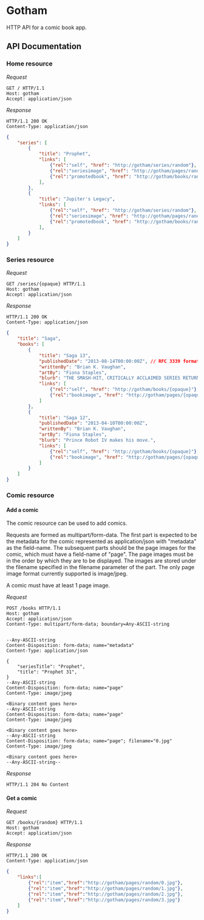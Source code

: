 # Gotham

HTTP API for a comic book app.

## API Documentation

### Home resource

*Request*
```HTTP
GET / HTTP/1.1
Host: gotham
Accept: application/json
```

*Response*
```HTTP
HTTP/1.1 200 OK
Content-Type: application/json
```
```JSON
{
	"series": [
		{
			"title": "Prophet",
			"links": [
				{"rel":"self", "href": "http://gotham/series/random"},
				{"rel":"seriesimage", "href": "http://gotham/pages/random/0.jpg"},
				{"rel":"promotedbook", "href": "http://gotham/books/random"}
			],
		},
		{
			"title": "Jupiter's Legacy",
			"links": [
				{"rel":"self", "href": "http://gotham/series/random"},
				{"rel":"seriesimage", "href": "http://gotham/pages/random/0.jpg"},
				{"rel":"promotedbook", "href": "http://gotham/books/random"}
			],
		}
	]
}
```

### Series resource

*Request*
```HTTP
GET /series/{opaque} HTTP/1.1
Host: gotham
Accept: application/json
```

*Response*
```HTTP
HTTP/1.1 200 OK
Content-Type: application/json
```
```JSON
{
	"title": "Saga",
	"books": [
		{
			"title": "Saga 13",
			"publishedDate": "2013-08-14T00:00:00Z", // RFC 3339 format
			"writtenBy": "Brian K. Vaughan",
			"artBy": "Fiona Staples",
			"blurb": "THE SMASH-HIT, CRITICALLY ACCLAIMED SERIES RETURNS!\nNow that you've read the first two bestselling collections of SAGA, you're all caught up and ready to jump on the ongoing train with Chapter Thirteen, beginning an all-new monthly sci-fi/fantasy adventure, as Hazel and her parents head to the planet Quietus in search of cult romance novelist D. Oswald Heist.",
			"links": [
				{"rel":"self", "href": "http://gotham/books/{opaque}"},
				{"rel":"bookimage", "href": "http://gotham/pages/{opaque}"}
			]
		},
		{
			"title": "Saga 12",
			"publishedDate": "2013-04-10T00:00:00Z",
			"writtenBy": "Brian K. Vaughan",
			"artBy": "Fiona Staples",
			"blurb": "Prince Robot IV makes his move.",
			"links": [
				{"rel":"self", "href": "http://gotham/books/{opaque}"},
				{"rel":"bookimage", "href": "http://gotham/pages/{opaque}"}
			]
		}
	]
}
```

### Comic resource

#### Add a comic

The comic resource can be used to add comics.

Requests are formed as multipart/form-data. The first part is expected to be the metadata for the comic represented as application/json with "metadata" as the field-name. The subsequent parts should be the page images for the comic, which must have a field-name of "page". The page images must be in the order by which they are to be displayed. The images are stored under the filename specified in the filename parameter of the part. The only page image format currently supported is image/jpeg.

A comic must have at least 1 page image.

*Request*
```HTTP
POST /books HTTP/1.1
Host: gotham
Accept: application/json
Content-Type: multipart/form-data; boundary=Any-ASCII-string
```
```

--Any-ASCII-string
Content-Disposition: form-data; name="metadata"
Content-Type: application/json

{
	"seriesTitle": "Prophet",
	"title": "Prophet 31",
}
--Any-ASCII-string
Content-Disposition: form-data; name="page"
Content-Type: image/jpeg

<Binary content goes here>
--Any-ASCII-string
Content-Disposition: form-data; name="page"
Content-Type: image/jpeg

<Binary content goes here>
--Any-ASCII-string
Content-Disposition: form-data; name="page"; filename="0.jpg"
Content-Type: image/jpeg

<Binary content goes here>
--Any-ASCII-string--
```

*Response*
```HTTP
HTTP/1.1 204 No Content
```

#### Get a comic

*Request*
```HTTP
GET /books/{random} HTTP/1.1
Host: gotham
Accept: application/json
```

*Response*
```HTTP
HTTP/1.1 200 OK
Content-Type: application/json
```
```JSON
{
	"links":[
		{"rel":"item","href":"http://gotham/pages/random/0.jpg"},
		{"rel":"item","href":"http://gotham/pages/random/1.jpg"},
		{"rel":"item","href":"http://gotham/pages/random/2.jpg"},
		{"rel":"item","href":"http://gotham/pages/random/3.jpg"}
	]
}
```